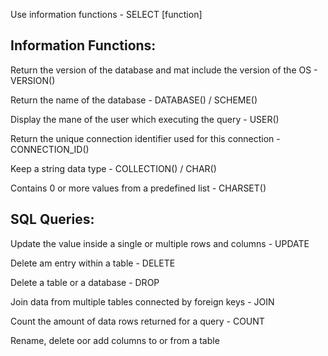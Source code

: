 Use information functions - SELECT [function]

## Information Functions:
Return the version of the database and mat include the version of the OS - VERSION()

Return the name of the database - DATABASE() / SCHEME()

Display the mane of the user which executing the query - USER()

Return the unique connection identifier used for this connection - CONNECTION_ID()

Keep a string data type - COLLECTION() / CHAR()

Contains 0 or more values from a predefined list - CHARSET()

## SQL Queries:
Update the value inside a single or multiple rows and columns - UPDATE

Delete am entry within a table - DELETE

Delete a table or a database - DROP

Join data from multiple tables connected by foreign keys - JOIN

Count the amount of data rows returned for a query - COUNT

Rename, delete oor add columns to or from a table
